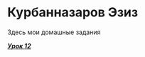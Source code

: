 
# Курбанназаров Эзиз
Здесь мои домашные задания

[___Урок 12___](https://kurbannazarow.github.io/ "Урок по GitHub")

